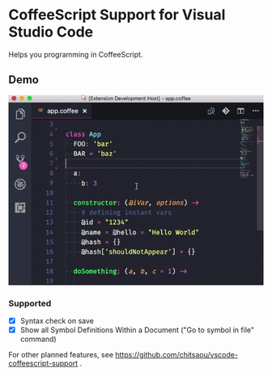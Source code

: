 # CoffeeScript Support for Visual Studio Code

Helps you programming in CoffeeScript.

## Demo

![](https://github.com/chitsaou/vscode-coffeescript-support/raw/master/client/assets/demo.gif)

### Supported

- [x] Syntax check on save
- [x] Show all Symbol Definitions Within a Document ("Go to symbol in file" command)

For other planned features, see https://github.com/chitsaou/vscode-coffeescript-support .
